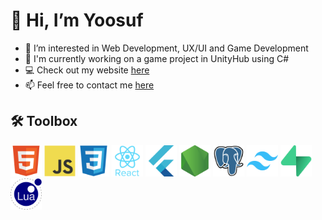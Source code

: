<h1>👋 Hi, I’m Yoosuf</h1>

- 👀 I’m interested in Web Development, UX/UI and Game Development
- 🎨 I'm currently working on a game project in UnityHub using C#
- 💻 Check out my website <a href="https://www.yoosufahmad.co.uk/">here</a>
- 📫 Feel free to contact me <a href="http://www.linkedin.com/in/yoosuf-ahmad">here</a>

<h2>🛠️ Toolbox</h2>
<p>
  <img src="https://github.com/devicons/devicon/blob/master/icons/html5/html5-original.svg" alt="HTML logo" height=50px>
  <img src="https://github.com/devicons/devicon/blob/master/icons/javascript/javascript-original.svg" alt="Javascript logo" height=50px>
  <img src="https://github.com/devicons/devicon/blob/master/icons/css3/css3-original.svg" alt="CSS3 logo" height=50px>
  <img src="https://github.com/devicons/devicon/blob/master/icons/react/react-original-wordmark.svg" alt="React logo" height=50px>
  <img src="https://github.com/devicons/devicon/blob/master/icons/flutter/flutter-original.svg" alt="Flutter logo" height=50px>
  <img src="https://github.com/devicons/devicon/blob/master/icons/nodejs/nodejs-original.svg" alt="Node.js logo" height=50px>
  <img src="https://github.com/devicons/devicon/blob/master/icons/postgresql/postgresql-original.svg" alt="PSQL logo" height=50px>
  <img src="https://github.com/devicons/devicon/blob/master/icons/tailwindcss/tailwindcss-original.svg" alt="TailwindCSS logo" height=50px>
  <img src="https://github.com/devicons/devicon/blob/master/icons/supabase/supabase-original.svg" alt="Supabase logo" height=50px>
  <img src="https://github.com/devicons/devicon/blob/master/icons/lua/lua-original.svg" alt="lua" height=50px>

</p>
<!---
YoosufAhmad/YoosufAhmad is a ✨ special ✨ repository because its `README.md` (this file) appears on your GitHub profile.
You can click the Preview link to take a look at your changes.
--->
